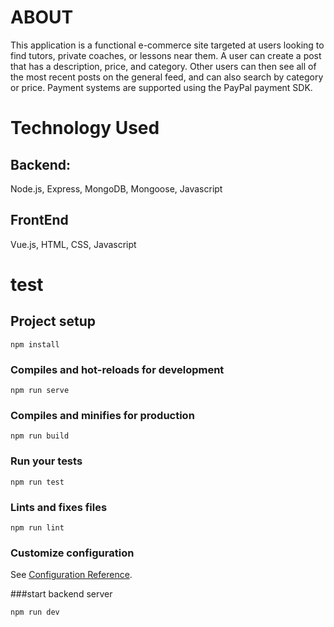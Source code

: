 # ABOUT
This application is a functional e-commerce site targeted at users looking to find tutors, private coaches, or lessons near them. A user can create a post that has a description, price, and category. Other users can then see all of the most recent posts on the general feed, and can also search by category or price. Payment systems are supported using the PayPal payment SDK.

# Technology Used
## Backend:
Node.js, Express, MongoDB, Mongoose, Javascript

## FrontEnd
Vue.js, HTML, CSS, Javascript


# test

## Project setup
```
npm install
```

### Compiles and hot-reloads for development
```
npm run serve
```

### Compiles and minifies for production
```
npm run build
```

### Run your tests
```
npm run test
```

### Lints and fixes files
```
npm run lint
```

### Customize configuration
See [Configuration Reference](https://cli.vuejs.org/config/).

###start backend server
```
npm run dev

````


